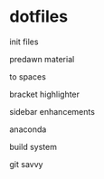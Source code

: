 # dotfiles
init files


predawn material

to spaces

bracket highlighter

sidebar enhancements

anaconda

build system

git savvy
